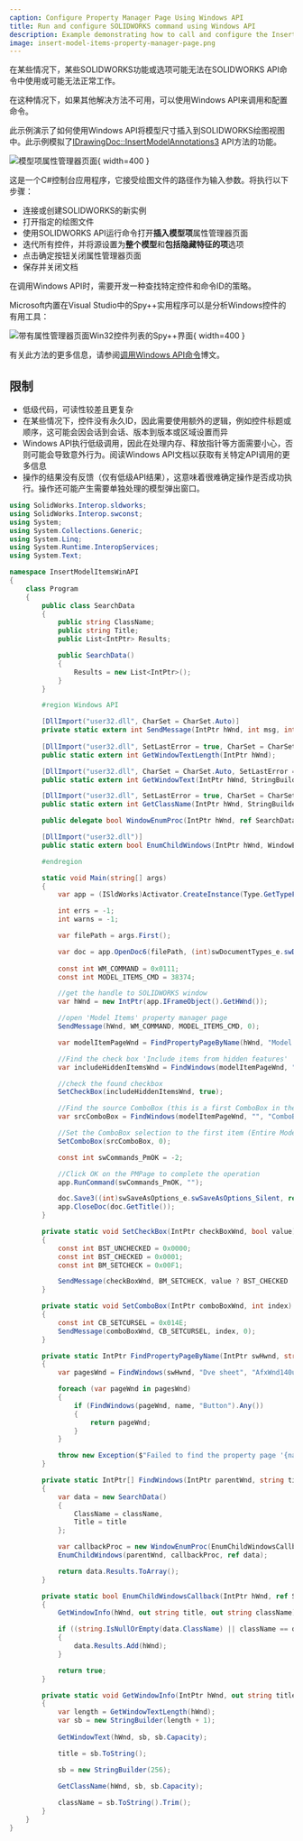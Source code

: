 ```yaml
---
caption: Configure Property Manager Page Using Windows API
title: Run and configure SOLIDWORKS command using Windows API
description: Example demonstrating how to call and configure the Insert Model Items command in SOLIDWORKS drawing using Windows API
image: insert-model-items-property-manager-page.png
---
```


在某些情况下，某些SOLIDWORKS功能或选项可能无法在SOLIDWORKS API命令中使用或可能无法正常工作。

在这种情况下，如果其他解决方法不可用，可以使用Windows API来调用和配置命令。

此示例演示了如何使用Windows API将模型尺寸插入到SOLIDWORKS绘图视图中。此示例模拟了[IDrawingDoc::InsertModelAnnotations3](https://help.solidworks.com/2015/english/api/sldworksapi/solidworks.interop.sldworks~solidworks.interop.sldworks.idrawingdoc~insertmodelannotations3.html) API方法的功能。

![模型项属性管理器页面](insert-model-items-property-manager-page.png){ width=400 }

这是一个C#控制台应用程序，它接受绘图文件的路径作为输入参数。将执行以下步骤：

* 连接或创建SOLIDWORKS的新实例
* 打开指定的绘图文件
* 使用SOLIDWORKS API运行命令打开**插入模型项**属性管理器页面
* 迭代所有控件，并将源设置为**整个模型**和**包括隐藏特征的项**选项
* 点击确定按钮关闭属性管理器页面
* 保存并关闭文档

在调用Windows API时，需要开发一种查找特定控件和命令ID的策略。

Microsoft内置在Visual Studio中的Spy++实用程序可以是分析Windows控件的有用工具：

![带有属性管理器页面Win32控件列表的Spy++界面](spy-plus-plus-solidworks-window.png){ width=400 }

有关此方法的更多信息，请参阅[调用Windows API命令](https://blog.codestack.net/missing-solidworks-api-command#calling-windows-command)博文。

## 限制

* 低级代码，可读性较差且更复杂
* 在某些情况下，控件没有永久ID，因此需要使用额外的逻辑，例如控件标题或顺序，这可能会因会话到会话、版本到版本或区域设置而异
* Windows API执行低级调用，因此在处理内存、释放指针等方面需要小心，否则可能会导致意外行为。阅读Windows API文档以获取有关特定API调用的更多信息
* 操作的结果没有反馈（仅有低级API结果），这意味着很难确定操作是否成功执行。操作还可能产生需要单独处理的模型弹出窗口。

~~~ cs
using SolidWorks.Interop.sldworks;
using SolidWorks.Interop.swconst;
using System;
using System.Collections.Generic;
using System.Linq;
using System.Runtime.InteropServices;
using System.Text;

namespace InsertModelItemsWinAPI
{
    class Program
    {
        public class SearchData
        {
            public string ClassName;
            public string Title;
            public List<IntPtr> Results;

            public SearchData()
            {
                Results = new List<IntPtr>();
            }
        }

        #region Windows API

        [DllImport("user32.dll", CharSet = CharSet.Auto)]
        private static extern int SendMessage(IntPtr hWnd, int msg, int wParam, int lParam);
        
        [DllImport("user32.dll", SetLastError = true, CharSet = CharSet.Auto)]
        public static extern int GetWindowTextLength(IntPtr hWnd);

        [DllImport("user32.dll", CharSet = CharSet.Auto, SetLastError = true)]
        public static extern int GetWindowText(IntPtr hWnd, StringBuilder lpString, int nMaxCount);

        [DllImport("user32.dll", SetLastError = true, CharSet = CharSet.Auto)]
        public static extern int GetClassName(IntPtr hWnd, StringBuilder lpClassName, int nMaxCount);

        public delegate bool WindowEnumProc(IntPtr hWnd, ref SearchData lParam);

        [DllImport("user32.dll")]
        public static extern bool EnumChildWindows(IntPtr hWnd, WindowEnumProc func, ref SearchData lParam);

        #endregion

        static void Main(string[] args)
        {
            var app = (ISldWorks)Activator.CreateInstance(Type.GetTypeFromProgID("SldWorks.Application"));

            int errs = -1;
            int warns = -1;

            var filePath = args.First();

            var doc = app.OpenDoc6(filePath, (int)swDocumentTypes_e.swDocDRAWING, (int)swOpenDocOptions_e.swOpenDocOptions_Silent, "", ref errs, ref warns);
            
            const int WM_COMMAND = 0x0111;
            const int MODEL_ITEMS_CMD = 38374;

            //get the handle to SOLIDWORKS window
            var hWnd = new IntPtr(app.IFrameObject().GetHWnd());

            //open 'Model Items' property manager page
            SendMessage(hWnd, WM_COMMAND, MODEL_ITEMS_CMD, 0);

            var modelItemPageWnd = FindPropertyPageByName(hWnd, "Model Items");

            //Find the check box 'Include items from hidden features'
            var includeHiddenItemsWnd = FindWindows(modelItemPageWnd, "Include items from &hidden features", "Button").First();

            //check the found checkbox
            SetCheckBox(includeHiddenItemsWnd, true);

            //Find the source ComboBox (this is a first ComboBox in the page)
            var srcComboBox = FindWindows(modelItemPageWnd, "", "ComboBox").First();

            //Set the ComboBox selection to the first item (Entire Model)
            SetComboBox(srcComboBox, 0);

            const int swCommands_PmOK = -2;

            //Click OK on the PMPage to complete the operation
            app.RunCommand(swCommands_PmOK, "");

            doc.Save3((int)swSaveAsOptions_e.swSaveAsOptions_Silent, ref errs, ref warns);
            app.CloseDoc(doc.GetTitle());
        }

        private static void SetCheckBox(IntPtr checkBoxWnd, bool value)
        {
            const int BST_UNCHECKED = 0x0000;
            const int BST_CHECKED = 0x0001;
            const int BM_SETCHECK = 0x00F1;

            SendMessage(checkBoxWnd, BM_SETCHECK, value ? BST_CHECKED : BST_UNCHECKED, 0);
        }

        private static void SetComboBox(IntPtr comboBoxWnd, int index) 
        {
            const int CB_SETCURSEL = 0x014E;
            SendMessage(comboBoxWnd, CB_SETCURSEL, index, 0);
        }

        private static IntPtr FindPropertyPageByName(IntPtr swHwnd, string name)
        {
            var pagesWnd = FindWindows(swHwnd, "Dve sheet", "AfxWnd140u");

            foreach (var pageWnd in pagesWnd) 
            {
                if (FindWindows(pageWnd, name, "Button").Any()) 
                {
                    return pageWnd;
                }
            }

            throw new Exception($"Failed to find the property page '{name}'");
        }

        private static IntPtr[] FindWindows(IntPtr parentWnd, string title, string className)
        {
            var data = new SearchData()
            {
                ClassName = className,
                Title = title
            };

            var callbackProc = new WindowEnumProc(EnumChildWindowsCallback);
            EnumChildWindows(parentWnd, callbackProc, ref data);

            return data.Results.ToArray();
        }

        private static bool EnumChildWindowsCallback(IntPtr hWnd, ref SearchData data)
        {
            GetWindowInfo(hWnd, out string title, out string className);

            if ((string.IsNullOrEmpty(data.ClassName) || className == data.ClassName) && (string.IsNullOrEmpty(data.Title) || title == data.Title))
            {
                data.Results.Add(hWnd);
            }

            return true;
        }

        private static void GetWindowInfo(IntPtr hWnd, out string title, out string className)
        {
            var length = GetWindowTextLength(hWnd);
            var sb = new StringBuilder(length + 1);
            
            GetWindowText(hWnd, sb, sb.Capacity);

            title = sb.ToString();

            sb = new StringBuilder(256);
            
            GetClassName(hWnd, sb, sb.Capacity);

            className = sb.ToString().Trim();
        }
    }
}
~~~

